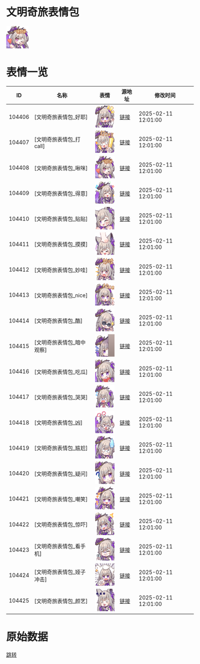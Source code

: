 # 文明奇旅表情包

<img src="./cover.png" height="60" alt="cover" />

# 表情一览

|ID|名称|表情|源地址|修改时间|
|----|----|----|----|----|
|104406|[文明奇旅表情包_好耶]|<img src="./pic/104406_%5B文明奇旅表情包_好耶%5D.png" height="60" alt="好耶"/>|[链接](https://i0.hdslb.com/bfs/garb/0887a6eeda2562ae2bce7d06b85ad1f7eb25f800.png)|2025-02-11 12:01:00|
|104407|[文明奇旅表情包_打call]|<img src="./pic/104407_%5B文明奇旅表情包_打call%5D.png" height="60" alt="打call"/>|[链接](https://i0.hdslb.com/bfs/garb/1b559dad57e3dfc33f898d386132fc6ac5c25b46.png)|2025-02-11 12:01:00|
|104408|[文明奇旅表情包_啾咪]|<img src="./pic/104408_%5B文明奇旅表情包_啾咪%5D.png" height="60" alt="啾咪"/>|[链接](https://i0.hdslb.com/bfs/garb/e579bd928ba2839e8dcb80be08d667cb7cce1d9c.png)|2025-02-11 12:01:00|
|104409|[文明奇旅表情包_得意]|<img src="./pic/104409_%5B文明奇旅表情包_得意%5D.png" height="60" alt="得意"/>|[链接](https://i0.hdslb.com/bfs/garb/72a835cfd21dadc9707bc0b100b2ef516293adbc.png)|2025-02-11 12:01:00|
|104410|[文明奇旅表情包_贴贴]|<img src="./pic/104410_%5B文明奇旅表情包_贴贴%5D.png" height="60" alt="贴贴"/>|[链接](https://i0.hdslb.com/bfs/garb/895a6dec0f11ecaaf4633be13d38578948ab8992.png)|2025-02-11 12:01:00|
|104411|[文明奇旅表情包_摸摸]|<img src="./pic/104411_%5B文明奇旅表情包_摸摸%5D.png" height="60" alt="摸摸"/>|[链接](https://i0.hdslb.com/bfs/garb/7eec4830a22b9dac3523fbdfced57a1ab2d05c39.png)|2025-02-11 12:01:00|
|104412|[文明奇旅表情包_妙哇]|<img src="./pic/104412_%5B文明奇旅表情包_妙哇%5D.png" height="60" alt="妙哇"/>|[链接](https://i0.hdslb.com/bfs/garb/3cc85a83e01edc448c86edd1e17cd8d2544fb692.png)|2025-02-11 12:01:00|
|104413|[文明奇旅表情包_nice]|<img src="./pic/104413_%5B文明奇旅表情包_nice%5D.png" height="60" alt="nice"/>|[链接](https://i0.hdslb.com/bfs/garb/0cb36a2cb1e6d1d04d4a2d68985963df6c61928d.png)|2025-02-11 12:01:00|
|104414|[文明奇旅表情包_酷]|<img src="./pic/104414_%5B文明奇旅表情包_酷%5D.png" height="60" alt="酷"/>|[链接](https://i0.hdslb.com/bfs/garb/c1fc32c39c410ccead95916827bf391f828ff07b.png)|2025-02-11 12:01:00|
|104415|[文明奇旅表情包_暗中观察]|<img src="./pic/104415_%5B文明奇旅表情包_暗中观察%5D.png" height="60" alt="暗中观察"/>|[链接](https://i0.hdslb.com/bfs/garb/e86ebda9b3b79ab81d13ebdcde1f78d10773a2f2.png)|2025-02-11 12:01:00|
|104416|[文明奇旅表情包_吃瓜]|<img src="./pic/104416_%5B文明奇旅表情包_吃瓜%5D.png" height="60" alt="吃瓜"/>|[链接](https://i0.hdslb.com/bfs/garb/847f1257b993809e0a09d2f57d0dd6396714269d.png)|2025-02-11 12:01:00|
|104417|[文明奇旅表情包_哭哭]|<img src="./pic/104417_%5B文明奇旅表情包_哭哭%5D.png" height="60" alt="哭哭"/>|[链接](https://i0.hdslb.com/bfs/garb/715967e1c35e20f8f5af64bd772867dfad547db8.png)|2025-02-11 12:01:00|
|104418|[文明奇旅表情包_凶]|<img src="./pic/104418_%5B文明奇旅表情包_凶%5D.png" height="60" alt="凶"/>|[链接](https://i0.hdslb.com/bfs/garb/f18f77ccae0c678a4491a520439086f814403014.png)|2025-02-11 12:01:00|
|104419|[文明奇旅表情包_尴尬]|<img src="./pic/104419_%5B文明奇旅表情包_尴尬%5D.png" height="60" alt="尴尬"/>|[链接](https://i0.hdslb.com/bfs/garb/004de7113808c4c75a7b7d99c27106745eef7077.png)|2025-02-11 12:01:00|
|104420|[文明奇旅表情包_疑问]|<img src="./pic/104420_%5B文明奇旅表情包_疑问%5D.png" height="60" alt="疑问"/>|[链接](https://i0.hdslb.com/bfs/garb/93c16ecde4b742fed034f0a956c62775970b8d9a.png)|2025-02-11 12:01:00|
|104421|[文明奇旅表情包_嘲笑]|<img src="./pic/104421_%5B文明奇旅表情包_嘲笑%5D.png" height="60" alt="嘲笑"/>|[链接](https://i0.hdslb.com/bfs/garb/d074a27a5b2e20102dd404d9e2f93ca51105437b.png)|2025-02-11 12:01:00|
|104422|[文明奇旅表情包_惊吓]|<img src="./pic/104422_%5B文明奇旅表情包_惊吓%5D.png" height="60" alt="惊吓"/>|[链接](https://i0.hdslb.com/bfs/garb/2db83fa49db609fa4156ec2b361794ceedebb1af.png)|2025-02-11 12:01:00|
|104423|[文明奇旅表情包_看手机]|<img src="./pic/104423_%5B文明奇旅表情包_看手机%5D.png" height="60" alt="看手机"/>|[链接](https://i0.hdslb.com/bfs/garb/0f6caeef82a65dfba68044a1cb871e0e30802c04.png)|2025-02-11 12:01:00|
|104424|[文明奇旅表情包_娅子冲击]|<img src="./pic/104424_%5B文明奇旅表情包_娅子冲击%5D.png" height="60" alt="娅子冲击"/>|[链接](https://i0.hdslb.com/bfs/garb/f0d4d443358fa85133b628a250b35fa35c5564d6.png)|2025-02-11 12:01:00|
|104425|[文明奇旅表情包_颜艺]|<img src="./pic/104425_%5B文明奇旅表情包_颜艺%5D.png" height="60" alt="颜艺"/>|[链接](https://i0.hdslb.com/bfs/garb/ce05a61cf370065bf3303dc1fb2ac7f4cdef7c1e.png)|2025-02-11 12:01:00|

# 原始数据

[跳转](./raw.json)

